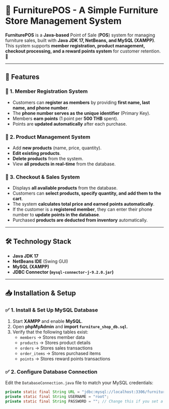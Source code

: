 # 🛒 FurniturePOS - A Simple Furniture Store Management System  

**FurniturePOS** is a **Java-based** Point of Sale (**POS**) system for managing furniture sales, built with **Java JDK 17, NetBeans, and MySQL (XAMPP)**.  
This system supports **member registration, product management, checkout processing, and a reward points system** for customer retention. 🎉  

---

## 🚀 Features
### 🔹 1. Member Registration System
- Customers can **register as members** by providing **first name, last name, and phone number**.
- The **phone number serves as the unique identifier** (Primary Key).
- Members **earn points** (1 point per **500 THB** spent).
- Points are **updated automatically** after each purchase.

### 🔹 2. Product Management System
- Add **new products** (name, price, quantity).
- **Edit existing products**.
- **Delete products** from the system.
- View **all products in real-time** from the database.

### 🔹 3. Checkout & Sales System
- Displays **all available products** from the database.
- Customers can **select products, specify quantity, and add them to the cart**.
- The system **calculates total price and earned points automatically**.
- If the customer is a **registered member**, they can enter their phone number to **update points in the database**.
- Purchased **products are deducted from inventory** automatically.

---

## 🛠 Technology Stack
- **Java JDK 17**  
- **NetBeans IDE** (Swing GUI)  
- **MySQL (XAMPP)**  
- **JDBC Connector (`mysql-connector-j-9.2.0.jar`)**  

---

## 📥 Installation & Setup
### ✅ 1. Install & Set Up MySQL Database
1. Start **XAMPP** and enable **MySQL**.  
2. Open **phpMyAdmin** and **import `furniture_shop_db.sql`**.  
3. Verify that the following tables exist:
   - `members` → Stores member data  
   - `products` → Stores product details  
   - `orders` → Stores sales transactions  
   - `order_items` → Stores purchased items  
   - `points` → Stores reward points transactions  

### ✅ 2. Configure Database Connection
Edit the `DatabaseConnection.java` file to match your MySQL credentials:
```java
private static final String URL = "jdbc:mysql://localhost:3306/furniture_shop_db?useSSL=false&serverTimezone=UTC";
private static final String USERNAME = "root";
private static final String PASSWORD = ""; // Change this if you set a MySQL password
